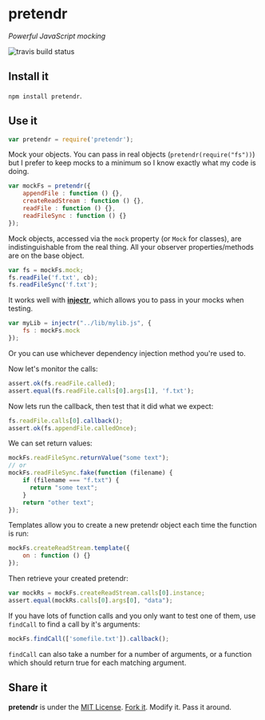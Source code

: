 # pretendr #

_Powerful JavaScript mocking_

![travis build status](https://travis-ci.org/nathanmacinnes/pretendr.svg)

## Install it ##

`npm install pretendr`.

## Use it ##

````javascript
var pretendr = require('pretendr');
````

Mock your objects. You can pass in real objects (`pretendr(require("fs"))`) but
I prefer to keep mocks to a minimum so I know exactly what my code is doing.

````javascript
var mockFs = pretendr({
    appendFile : function () {},
    createReadStream : function () {},
	readFile : function () {},
	readFileSync : function () {}
});
````

Mock objects, accessed via the `mock` property (or `Mock` for classes), are indistinguishable from the real thing. All your observer properties/methods are
on the base object.

````javascript
var fs = mockFs.mock;
fs.readFile('f.txt', cb);
fs.readFileSync('f.txt');
````

It works well with [**injectr**](https://github.com/nathanmacinnes/injectr),
which allows you to pass in your mocks when testing.

````js
var myLib = injectr("../lib/mylib.js", {
    fs : mockFs.mock
});
````

Or you can use whichever dependency injection method you're used to.

Now let's monitor the calls:

````javascript
assert.ok(fs.readFile.called);
assert.equal(fs.readFile.calls[0].args[1], 'f.txt');
````

Now lets run the callback, then test that it did what we expect:

````javascript
fs.readFile.calls[0].callback();
assert.ok(fs.appendFile.calledOnce);
````

We can set return values:
````javascript
mockFs.readFileSync.returnValue("some text");
// or
mockFs.readFileSync.fake(function (filename) {
    if (filename === "f.txt") {
      return "some text";
    }
    return "other text";
});
````

Templates allow you to create a new pretendr object each time the function is
run:
````js
mockFs.createReadStream.template({
    on : function () {}
});
````

Then retrieve your created pretendr:

````js
var mockRs = mockFs.createReadStream.calls[0].instance;
assert.equal(mockRs.calls[0].args[0], "data");
````

If you have lots of function calls and you only want to test one of them, use
`findCall` to find a call by it's arguments:

````js
mockFs.findCall(['somefile.txt']).callback();
````

`findCall` can also take a number for a number of arguments, or a function which
should return true for each matching argument.

## Share it ##

**pretendr** is under the [MIT License](http://www.opensource.org/licenses/MIT).
[Fork it](https://github.com/nathanmacinnes/pretendr). Modify it. Pass it
around.
